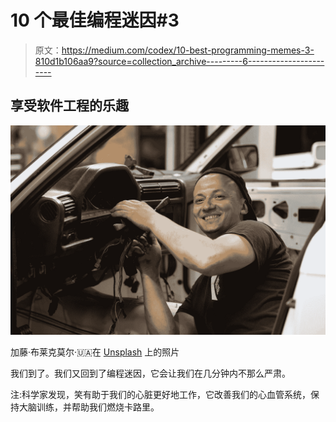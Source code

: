 # 10 个最佳编程迷因#3

> 原文：<https://medium.com/codex/10-best-programming-memes-3-810d1b106aa9?source=collection_archive---------6----------------------->

## 享受软件工程的乐趣

![](img/7abcea5b088ea408e83d058478a8545f.png)

加藤·布莱克莫尔·🇺🇦在 [Unsplash](https://unsplash.com?utm_source=medium&utm_medium=referral) 上的照片

我们到了。我们又回到了编程迷因，它会让我们在几分钟内不那么严肃。

注:科学家发现，笑有助于我们的心脏更好地工作，它改善我们的心血管系统，保持大脑训练，并帮助我们燃烧卡路里。